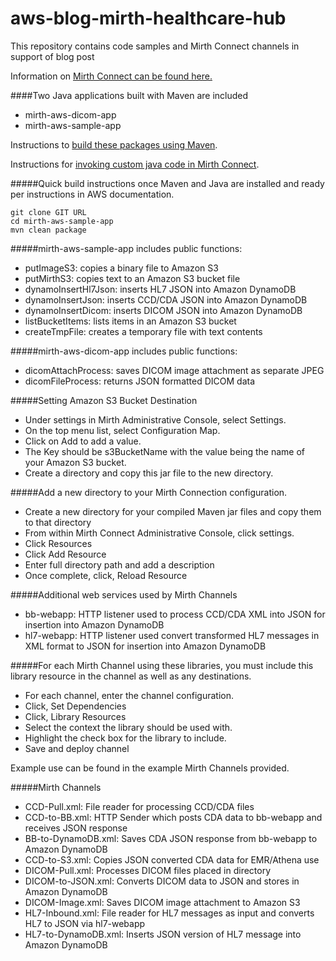 # aws-blog-mirth-healthcare-hub

This repository contains code samples and Mirth Connect channels in support of blog post <LINK>

Information on [Mirth Connect can be found here.](https://www.mirth.com/)

####Two Java applications built with Maven are included
 * mirth-aws-dicom-app
 * mirth-aws-sample-app

Instructions to [build these packages using Maven](http://docs.aws.amazon.com/sdk-for-java/v1/developer-guide/setup-project-maven.html).

Instructions for [invoking custom java code in Mirth Connect](http://www.mirthcorp.com/community/wiki/display/mirth/How+to+create+and+invoke+custom+Java+code+in+Mirth+Connect).

#####Quick build instructions once Maven and Java are installed and ready per instructions in AWS documentation.
```
git clone GIT URL
cd mirth-aws-sample-app
mvn clean package
```

#####mirth-aws-sample-app includes public functions:
 * putImageS3: copies a binary file to Amazon S3
 * putMirthS3: copies text to an Amazon S3 bucket file
 * dynamoInsertHl7Json: inserts HL7 JSON into Amazon DynamoDB
 * dynamoInsertJson: inserts CCD/CDA JSON into Amazon DynamoDB
 * dynamoInsertDicom: inserts DICOM JSON into Amazon DynamoDB
 * listBucketItems: lists items in an Amazon S3 bucket
 * createTmpFile:  creates a temporary file with text contents 

#####mirth-aws-dicom-app includes public functions:
 * dicomAttachProcess: saves DICOM image attachment as separate JPEG
 * dicomFileProcess: returns JSON formatted DICOM data

#####Setting Amazon S3 Bucket Destination
 * Under settings in Mirth Administrative Console, select Settings.
 * On the top menu list, select Configuration Map.
 * Click on Add to add a value.  
 * The Key should be s3BucketName with the value being the name of your Amazon S3 bucket. 
 * Create a directory and copy this jar file to the new directory. 

#####Add a new directory to your Mirth Connection configuration.
 * Create a new directory for your compiled Maven jar files and copy them to that directory
 * From within Mirth Connect Administrative Console, click settings.
 * Click Resources
 * Click Add Resource
 * Enter full directory path and add a description
 * Once complete, click, Reload Resource

#####Additional web services used by Mirth Channels
 * bb-webapp: HTTP listener used to process CCD/CDA XML into JSON for insertion into Amazon DynamoDB
 * hl7-webapp: HTTP listener used convert transformed HL7 messages in XML format to JSON for insertion into Amazon DynamoDB

#####For each Mirth Channel using these libraries, you must include this library resource in the channel as well as any destinations.
 * For each channel, enter the channel configuration.
 * Click, Set Dependencies
 * Click, Library Resources
 * Select the context the library should be used with.
 * Highlight the check box for the library to include.
 * Save and deploy channel

Example use can be found in the example Mirth Channels provided.

#####Mirth Channels
 * CCD-Pull.xml: File reader for processing CCD/CDA files
 * CCD-to-BB.xml: HTTP Sender which posts CDA data to bb-webapp and receives JSON response
 * BB-to-DynamoDB.xml: Saves CDA JSON response from bb-webapp to Amazon DynamoDB
 * CCD-to-S3.xml: Copies JSON converted CDA data for EMR/Athena use 
 * DICOM-Pull.xml: Processes DICOM files placed in directory
 * DICOM-to-JSON.xml: Converts DICOM data to JSON and stores in Amazon DynamoDB
 * DICOM-Image.xml: Saves DICOM image attachment to Amazon S3
 * HL7-Inbound.xml: File reader for HL7 messages as input and converts HL7 to JSON via hl7-webapp
 * HL7-to-DynamoDB.xml: Inserts JSON version of HL7 message into Amazon DynamoDB
